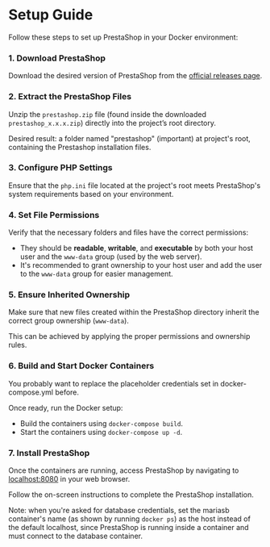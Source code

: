 # Setup Guide

Follow these steps to set up PrestaShop in your Docker environment:


### 1. Download PrestaShop
Download the desired version of PrestaShop from the [official releases page](https://github.com/PrestaShop/PrestaShop/releases).


### 2. Extract the PrestaShop Files
Unzip the `prestashop.zip` file (found inside the downloaded `prestashop_x.x.x.zip`) directly into the project’s root directory.

Desired result: a folder named "prestashop" (important) at project's root, containing the Prestashop installation files.


### 3. Configure PHP Settings
Ensure that the `php.ini` file located at the project's root meets PrestaShop's system requirements based on your environment.


### 4. Set File Permissions
Verify that the necessary folders and files have the correct permissions:
- They should be **readable**, **writable**, and **executable** by both your host user and the `www-data` group (used by the web server).
- It's recommended to grant ownership to your host user and add the user to the `www-data` group for easier management.


### 5. Ensure Inherited Ownership
Make sure that new files created within the PrestaShop directory inherit the correct group ownership (`www-data`).

This can be achieved by applying the proper permissions and ownership rules.


### 6. Build and Start Docker Containers
You probably want to replace the placeholder credentials set in docker-compose.yml before.

Once ready, run the Docker setup:
- Build the containers using `docker-compose build`.
- Start the containers using `docker-compose up -d`.


### 7. Install PrestaShop
Once the containers are running, access PrestaShop by navigating to [localhost:8080](http://localhost:8080) in your web browser.

Follow the on-screen instructions to complete the PrestaShop installation.

Note: when you're asked for database credentials, set the mariasb container's name (as shown by running `docker ps`) as the host instead of the default localhost, since PrestaShop is running inside a container and must connect to the database container.
